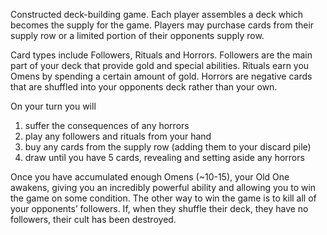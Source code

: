 Constructed deck-building game. Each player assembles a deck which becomes the supply for the game. Players may purchase cards from their supply row or a limited portion of their opponents supply row.

Card types include Followers, Rituals and Horrors. Followers are the main part of your deck that provide gold and special abilities. Rituals earn you Omens by spending a certain amount of gold. Horrors are negative cards that are shuffled into your opponents deck rather than your own.

On your turn you will
1) suffer the consequences of any horrors
2) play any followers and rituals from your hand
3) buy any cards from the supply row (adding them to your discard pile)
4) draw until you have 5 cards, revealing and setting aside any horrors

Once you have accumulated enough Omens (~10-15), your Old One awakens, giving you an incredibly powerful ability and allowing you to win the game on some condition. The other way to win the game is to kill all of your opponents’ followers. If, when they shuffle their deck, they have no followers, their cult has been destroyed.